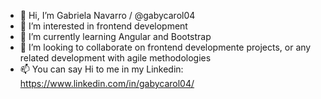 - 👋 Hi, I’m Gabriela Navarro / @gabycarol04
- 👀 I’m interested in frontend development
- 🌱 I’m currently learning Angular and Bootstrap
- 💞️ I’m looking to collaborate on frontend developmente projects, or any related development with agile methodologies 
- 📫 You can say Hi to me in my Linkedin: https://www.linkedin.com/in/gabycarol04/

<!---
gabycarol04/gabycarol04 is a ✨ special ✨ repository because its `README.md` (this file) appears on your GitHub profile.
You can click the Preview link to take a look at your changes.
--->
